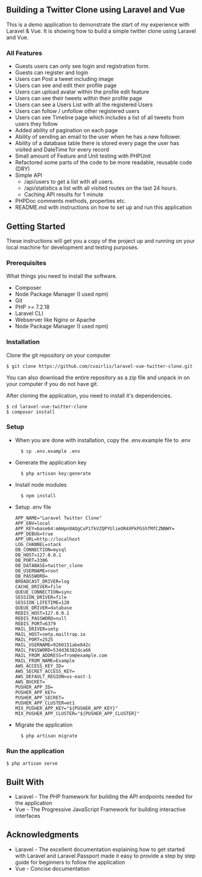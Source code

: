 ## Building a Twitter Clone using Laravel and Vue

This is a demo application to demonstrate the start of my experience with Laravel & Vue. It is showing how to build a simple twitter clone using Laravel and Vue.

### All Features
- Guests users can only see login and registration form.
- Guests can register and login
- Users can Post a tweet including image
- Users can see and edit their profile page
- Users can upload avatar within the profile edit feature
- Users can see their tweets within their profile page
- Users can see a Users List with all the registered Users
- Users can follow / unfollow other registered users
- Users can see Timeline page which includes a list of all tweets from users they follow
- Added ability of pagination on each page
- Ability of sending an email to the user when he has a new follower.
- Ability of a database table there is stored every page the user has visited and DateTime for every record
- Small amount of Feature and Unit testing with PHPUnit
- Refactored some parts of the code to be more readable, reusable code (DRY)
- Simple API
    - /api/users to get a list with all users.
    - /api/statistics a list with all visited routes on the last 24 hours.
    - Caching API results for 1 minute
- PHPDoc comments methods, properties etc.
- README.md with instructions on how to set up and run this application


## Getting Started

These instructions will get you a copy of the project up and running on your local machine for development and testing purposes.

### Prerequisites
What things you need to install the software.
- Composer
- Node Package Manager (I used npm)
- Git
- PHP >= 7.2.18
- Laravel CLI
- Webserver like Nginx or Apache
- Node Package Manager (I used npm)

### Installation

Clone the git repository on your computer

    $ git clone https://github.com/cvairlis/laravel-vue-twitter-clone.git

You can also download the entire repository as a zip file and unpack in on your computer if you do not have git.

After cloning the application, you need to install it's dependencies.

    $ cd laravel-vue-twitter-clone
    $ composer install

### Setup

- When you are done with installation, copy the .env.example file to .env

        $ cp .env.example .env

- Generate the application key

        $ php artisan key:generate

- Install node modules

        $ npm install

- Setup .env file
    ```
    APP_NAME="Laravel Twitter Clone"
    APP_ENV=local
    APP_KEY=base64:mAHpn8AQgCxP1fkVZQPYUlieOR4XPkPGShfMfCZNNWY=
    APP_DEBUG=true
    APP_URL=http://localhost
    LOG_CHANNEL=stack
    DB_CONNECTION=mysql
    DB_HOST=127.0.0.1
    DB_PORT=3306
    DB_DATABASE=twitter_clone
    DB_USERNAME=root
    DB_PASSWORD=
    BROADCAST_DRIVER=log
    CACHE_DRIVER=file
    QUEUE_CONNECTION=sync
    SESSION_DRIVER=file
    SESSION_LIFETIME=120
    QUEUE_DRIVER=database
    REDIS_HOST=127.0.0.1
    REDIS_PASSWORD=null
    REDIS_PORT=6379
    MAIL_DRIVER=smtp
    MAIL_HOST=smtp.mailtrap.io
    MAIL_PORT=2525
    MAIL_USERNAME=9260151abe842c
    MAIL_PASSWORD=534d36382dca66
    MAIL_FROM_ADDRESS=from@example.com
    MAIL_FROM_NAME=Example
    AWS_ACCESS_KEY_ID=
    AWS_SECRET_ACCESS_KEY=
    AWS_DEFAULT_REGION=us-east-1
    AWS_BUCKET=
    PUSHER_APP_ID=
    PUSHER_APP_KEY=
    PUSHER_APP_SECRET=
    PUSHER_APP_CLUSTER=mt1
    MIX_PUSHER_APP_KEY="${PUSHER_APP_KEY}"
    MIX_PUSHER_APP_CLUSTER="${PUSHER_APP_CLUSTER}"
    ```

- Migrate the application

        $ php artisan migrate

### Run the application
    $ php artisan serve


## Built With
- Laravel - The PHP framework for building the API endpoints needed for the application
- Vue - The Progressive JavaScript Framework for building interactive interfaces

## Acknowledgments
- Laravel - The excellent documentation explaining how to get started with Laravel and Laravel Passport made it easy to provide a step by step guide for beginners to follow the application
- Vue - Concise documentation
